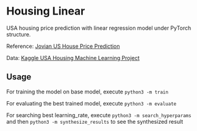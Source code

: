 # Housing Linear

USA housing price prediction with linear regression model under PyTorch structure.

Reference: [Jovian US House Price Prediction](https://jovian.ai/tckevyn/predicting-us-house-price-using-pytorch-linear-regression-module)

Data: [Kaggle USA Housing Machine Learning Project](https://www.kaggle.com/code/gopalchettri/usa-housing-machine-learning-linear-regression/data)

## Usage

For training the model on base model, execute `python3 -m train`

For evaluating the best trained model, execute `python3 -m evaluate`

For searching best learning_rate, execute `python3 -m search_hyperparams` and then `python3 -m synthesize_results` to see the synthesized result
